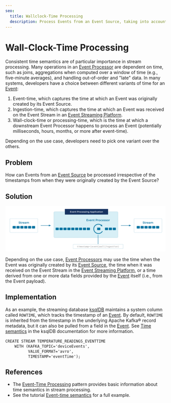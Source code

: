 ```yaml
---
seo:
  title: Wallclock-Time Processing
  description: Process Events from an Event Source, taking into account different ways of handling timestamps, wall-clock time, and processing time.
---
```


# Wall-Clock-Time Processing
Consistent time semantics are of particular importance in stream processing. Many operations in an [Event Processor](../event-processing/event-processor.md) are dependent on time, such as joins, aggregations when computed over a window of time (e.g., five-minute averages), and handling out-of-order and "late" data. In many systems, developers have a choice between different variants of time for an [Event](../event/event.md):

1. Event-time, which captures the time at which an Event was originally created by its Event Source.
2. Ingestion-time, which captures the time at which an Event was received on the Event Stream in an [Event Streaming Platform](../event-stream/event-streaming-platform.md).
3. Wall-clock-time or processing-time, which is the time at which a downstream Event Processor happens to process an Event (potentially milliseconds, hours, months, or more after event-time). 

Depending on the use case, developers need to pick one variant over the others.

## Problem
How can Events from an [Event Source](../event-source/event-source.md) be processed irrespective of the timestamps from when they were originally created by the Event Source?

## Solution
![wallclock-time](../img/wallclock-time.svg)

Depending on the use case, [Event Processors](../event-processing/event-processor.md) may use the time when the Event was originally created by its [Event Source](../event-source/event-source.md), the time when it was received on the Event Stream in the [Event Streaming Platform](../event-stream/event-streaming-platform.md), or a time derived from one or more data fields provided by the [Event](../event/event.md) itself (i.e., from the Event payload).

## Implementation

As an example, the streaming database [ksqlDB](https://ksqldb.io) maintains a system column called `ROWTIME`, which tracks the timestamp of an [Event](../event/event.md). By default, `ROWTIME` is inherited from the timestamp in the underlying Apache Kafka® record metadata, but it can also be pulled from a field in the [Event](../event/event.md). See [Time semantics](https://docs.ksqldb.io/en/latest/concepts/time-and-windows-in-ksqldb-queries/#time-semantics) in the ksqlDB documentation for more information.

```
CREATE STREAM TEMPERATURE_READINGS_EVENTTIME
    WITH (KAFKA_TOPIC='deviceEvents',
          VALUE_FORMAT='avro',
          TIMESTAMP='eventTime');
```

## References
* The [Event-Time Processing](../stream-processing/event-time-processing.md) pattern provides basic information about time semantics in stream processing.
* See the tutorial [Event-time semantics](https://kafka-tutorials.confluent.io/time-concepts/ksql.html) for a full example.
